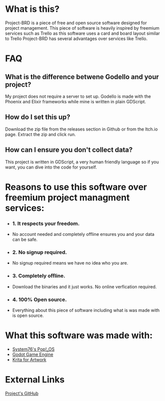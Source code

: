 # What is this?
Project-BRD is a piece of free and open source software designed for project management. This piece of software is heavily inspired by freemium services such as Trello as this software uses a card and board layout similar to Trello Project-BRD has several advantages over services like Trello.

# FAQ
## What is the difference betwene Godello and your project?
My project does not require a server to set up. Godello is made with the Phoenix and Elixir frameworks while mine is written in plain GDScript.

## How do I set this up?
Download the zip file from the releases section in Github or from the Itch.io page. Extract the zip and click run.

## How can I ensure you don't collect data?
This project is written in GDScript, a very human friendly language so if you want, you can dive into the code for yourself.

# Reasons to use this software over freemium project managment services:
<ul>
    <li><h3>1. It respects your freedom.</h3></li>
    <li>No account needed and completely offline ensures you and your data can be safe.</li>
    <li><h3>2. No signup required.</h3></li>
    <li>No signup required means we have no idea who you are.</li>
    <li><h3>3. Completely offline.</h3></li>
    <li>Download the binaries and it just works. No online verfication required.</li>
    <li><h3>4. 100% Open source.</h3></li>
    <li>Everything about this piece of software including what is was made with is open source.</li>
</ul>

# What this software was made with:
<ul>
    <li><a href="https://pop.system76.com/">System76's Pop!_OS</a></li>
    <li><a href="https://godotengine.org/">Godot Game Engine</a></li>
    <li><a href="https://krita.org/en/">Krita for Artwork</a></li>
</ul>

# External Links
<a href="https://github.com/FunNoober/Project-BRD">Project's GitHub</a>
